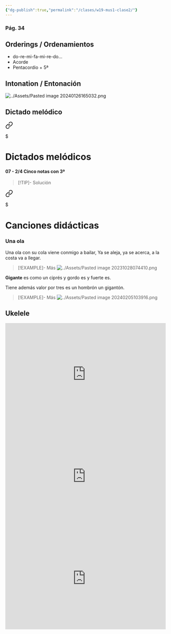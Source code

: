 ```yaml
---
{"dg-publish":true,"permalink":"/clases/w19-mus1-clase2/"}
---
```




<div class=slide>

### Pág. 34

</div>
<div class=slide>

## Orderings / Ordenamientos

- do-re-mi-fa-mi-re-do...
- Acorde
- Pentacordio + 5ª

</div>
<div class=slide>

## Intonation / Entonación

![../Assets/Pasted image 20240126165032.png](/img/user/Assets/Pasted%20image%2020240126165032.png)

</div>
<div class=slide>

## Dictado melódico


<div class="transclusion internal-embed is-loaded"><a class="markdown-embed-link" href="/recursos/dictados-melodicos/#07-2-4-cinco-notas-con-3" aria-label="Open link"><svg xmlns="http://www.w3.org/2000/svg" width="24" height="24" viewBox="0 0 24 24" fill="none" stroke="currentColor" stroke-width="2" stroke-linecap="round" stroke-linejoin="round" class="svg-icon lucide-link"><path d="M10 13a5 5 0 0 0 7.54.54l3-3a5 5 0 0 0-7.07-7.07l-1.72 1.71"></path><path d="M14 11a5 5 0 0 0-7.54-.54l-3 3a5 5 0 0 0 7.07 7.07l1.71-1.71"></path></svg></a><div class="markdown-embed">

$<div class="markdown-embed-title">

# Dictados melódicos

</div>


#### 07 - 2/4 Cinco notas con 3ª

> [!TIP]- Solución
> <div id="paper6"></div>
> <script> document.addEventListener("DOMContentLoaded", function() { window.ABCJS.renderAbc("paper6", `X: 1\nT: Dictado Melódico\nM: 2/4\nL: 1/4\nK: C\nG G|F E|F G |E2 |F E |D E|F D|C2 |]\n`); }); </script>


</div></div>


</div>
 
<div class=slide>


<div class="transclusion internal-embed is-loaded"><a class="markdown-embed-link" href="/recursos/canciones-didacticas/#una-ola" aria-label="Open link"><svg xmlns="http://www.w3.org/2000/svg" width="24" height="24" viewBox="0 0 24 24" fill="none" stroke="currentColor" stroke-width="2" stroke-linecap="round" stroke-linejoin="round" class="svg-icon lucide-link"><path d="M10 13a5 5 0 0 0 7.54.54l3-3a5 5 0 0 0-7.07-7.07l-1.72 1.71"></path><path d="M14 11a5 5 0 0 0-7.54-.54l-3 3a5 5 0 0 0 7.07 7.07l1.71-1.71"></path></svg></a><div class="markdown-embed">

$<div class="markdown-embed-title">

# Canciones didácticas

</div>


### Una ola

Una ola con su cola viene conmigo a bailar,
Ya se aleja, ya se acerca, a la costa va a llegar.

>[!EXAMPLE]- Más
>![../Assets/Pasted image 20231028074410.png](/img/user/Assets/Pasted%20image%2020231028074410.png)


</div></div>


</div>
<div class="slide">


<div class="transclusion internal-embed is-loaded"><div class="markdown-embed">




**Gigante** es
como un ciprés
y gordo es
y fuerte es.

Tiene además
valor por tres
es un hombrón
un gigantón.

>[!EXAMPLE]- Más
>![../Assets/Pasted image 20240205103916.png](/img/user/Assets/Pasted%20image%2020240205103916.png)

</div></div>


</div>
<div class=slide>

## Ukelele

<iframe src="https://www.soundslice.com/slices/HzxYc/embed-channelpost/" width="100%" height="320" frameBorder="0"></iframe>

</div>
<div class="slide">

<iframe src="https://www.soundslice.com/slices/hzxYc/embed-channelpost/" width="100%" height="320" frameBorder="0"></iframe>

</div>
<div class="slide">

<iframe src="https://www.soundslice.com/slices/TCFYc/embed-channelpost/" width="100%" height="320" frameBorder="0"></iframe>

</div>
